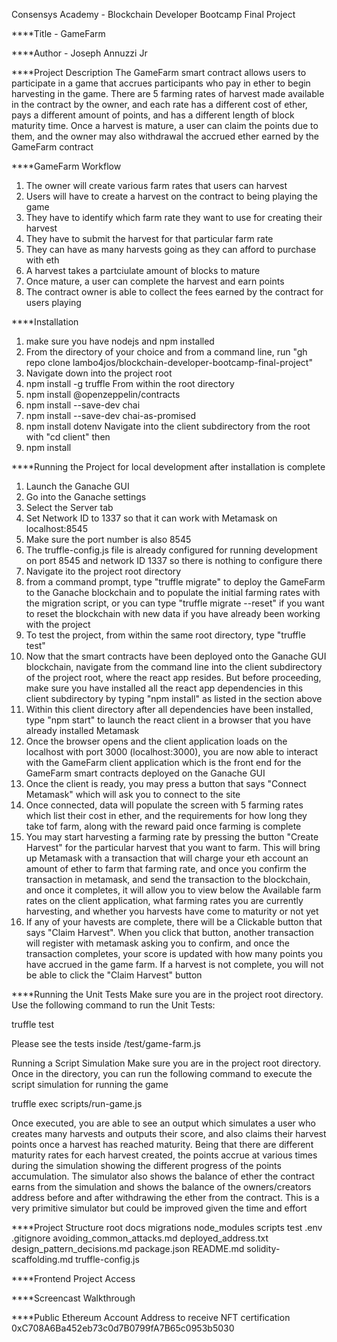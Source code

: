 Consensys Academy - Blockchain Developer Bootcamp Final Project

****Title - GameFarm

****Author - Joseph Annuzzi Jr

****Project Description
The GameFarm smart contract allows users to participate in a game that accrues participants who pay in ether to begin harvesting in the game. There are 5 farming rates of harvest made available in the contract by the owner, and each rate has a different cost of ether, pays a different amount of points, and has a different length of block maturity time. Once a harvest is mature, a user can claim the points due to them, and the owner may also withdrawal the accrued ether earned by the GameFarm contract


****GameFarm Workflow
1. The owner will create various farm rates that users can harvest
2. Users will have to create a harvest on the contract to being playing the game
3. They have to identify which farm rate they want to use for creating their harvest
4. They have to submit the harvest for that particular farm rate
5. They can have as many harvests going as they can afford to purchase with eth
6. A harvest takes a partciulate amount of blocks to mature
7. Once mature, a user can complete the harvest and earn points
8. The contract owner is able to collect the fees earned by the contract for users playing


****Installation
1. make sure you have nodejs and npm installed
2. From the directory of your choice and from a command line, run "gh repo clone lambo4jos/blockchain-developer-bootcamp-final-project"
3. Navigate down into the project root
4. npm install -g truffle
From within the root directory
5. npm install @openzeppelin/contracts
6. npm install --save-dev chai
7. npm install --save-dev chai-as-promised
8. npm install dotenv
Navigate into the client subdirectory from the root with "cd client" then
9. npm install


****Running the Project for local development after installation is complete
1. Launch the Ganache GUI
2. Go into the Ganache settings
3. Select the Server tab
4. Set Network ID to 1337 so that it can work with Metamask on localhost:8545
5. Make sure the port number is also 8545
6. The truffle-config.js file is already configured for running development on port 8545 and network ID 1337 so there is nothing to configure there
7. Navigate ito the project root directory
8. from a command prompt, type "truffle migrate" to deploy the GameFarm to the Ganache blockchain and to populate the initial farming rates with the migration script, or you can type "truffle migrate --reset" if you want to reset the blockchain with new data if you have already been working with the project
9. To test the project, from within the same root directory, type "truffle test"
10. Now that the smart contracts have been deployed onto the Ganache GUI blockchain, navigate from the command line into the client subdirectory of the project root, where the react app resides. But before proceeding, make sure you have installed all the react app dependencies in this client subdirectory by typing "npm install" as listed in the section above
11. Within this client directory after all dependencies have been installed, type "npm start" to launch the react client in a browser that you have already installed Metamask
12. Once the browser opens and the client application loads on the localhost with port 3000 (localhost:3000), you are now able to interact with the GameFarm client application which is the front end for the GameFarm smart contracts deployed on the Ganache GUI
13. Once the client is ready, you may press a button that says "Connect Metamask" which will ask you to connect to the site
14. Once connected, data will populate the screen with 5 farming rates which list their cost in ether, and the requirements for how long they take tof farm, along with the reward paid once farming is complete
15. You may start harvesting a farming rate by pressing the button "Create Harvest" for the particular harvest that you want to farm. This will bring up Metamask with a transaction that will charge your eth account an amount of ether to farm that farming rate, and once you confirm the transaction in metamask, and send the transaction to the blockchain, and once it completes, it will allow you to view below the Available farm rates on the client application, what farming rates you are currently harvesting, and whether you harvests have come to maturity or not yet
16. If any of your havests are complete, there will be a Clickable button that says "Claim Harvest". When you click that button, another transaction will register with metamask asking you to confirm, and once the transaction completes, your score is updated with how many points you have accrued in the game farm. If a harvest is not complete, you will not be able to click the "Claim Harvest" button


****Running the Unit Tests
Make sure you are in the project root directory. Use the following command to run the Unit Tests:

truffle test

Please see the tests inside /test/game-farm.js


Running a Script Simulation
Make sure you are in the project root directory. Once in the directory, you can run the following command to execute the script simulation for running the game

truffle exec scripts/run-game.js

Once executed, you are able to see an output which simulates a user who creates many harvests and outputs their score, and also claims their harvest points once a harvest has reached maturity. Being that there are different maturity rates for each harvest created, the points accrue at various times during the simulation showing the different progress of the points accumulation. The simulator also shows the balance of ether the contract earns from the simulation and shows the balance of the owners/creators address before and after withdrawing the ether from the contract. This is a very primitive simulator but could be improved given the time and effort


****Project Structure
root
    docs
    migrations
    node_modules
    scripts
    test
    .env
    .gitignore
    avoiding_common_attacks.md
    deployed_address.txt
    design_pattern_decisions.md
    package.json
    README.md
    solidity-scaffolding.md
    truffle-config.js


****Frontend Project Access


****Screencast Walkthrough


****Public Ethereum Account Address to receive NFT certification
    0xC708A6Ba452eb73c0d7B0799fA7B65c0953b5030
